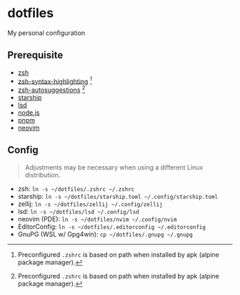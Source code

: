 # dotfiles

My personal configuration

## Prerequisite

- [zsh](https://www.zsh.org/)
- [zsh-syntax-highlighting](https://github.com/zsh-users/zsh-syntax-highlighting) [^1]
- [zsh-autosuggestions](https://github.com/zsh-users/zsh-autosuggestions) [^2]
- [starship](https://starship.rs/)
- [lsd](https://github.com/lsd-rs/lsd)
- [node.js](https://nodejs.org/en)
- [pnpm](https://pnpm.io/)
- [neovim](https://neovim.io/)

## Config

> Adjustments may be necessary when using a different Linux distribution.

- zsh: `ln -s ~/dotfiles/.zshrc ~/.zshrc`
- starship: `ln -s ~/dotfiles/starship.toml ~/.config/starship.toml`
- zellij: `ln -s ~/dotfiles/zellij ~/.config/zellij`
- lsd: `ln -s ~/dotfiles/lsd ~/.config/lsd`
- neovim (PDE): `ln -s ~/dotfiles/nvim ~/.config/nvim`
- EditorConfig: `ln -s ~/dotfiles/.editorconfig ~/.editorconfig`
- GnuPG (WSL w/ Gpg4win): `cp ~/dotfiles/.gnupg ~/.gnupg`

[^1]: Preconfigured `.zshrc` is based on path when installed by apk (alpine package manager).
[^2]: Preconfigured `.zshrc` is based on path when installed by apk (alpine package manager).
